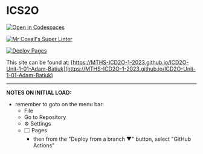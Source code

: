 # ICS2O

[![Open in Codespaces](https://classroom.github.com/assets/launch-codespace-7f7980b617ed060a017424585567c406b6ee15c891e84e1186181d67ecf80aa0.svg)](https://classroom.github.com/open-in-codespaces?assignment_repo_id=13794711)

[![Mr Coxall's Super Linter](https://github.com/MTHS-ICD2O-1-2023/ICD2O-Unit-1-01-Adam-Batiuk/workflows/Mr%20Coxall's%20Super%20Linter/badge.svg)](https://github.com/MTHS-ICD2O-1-2023/ICD2O-Unit-1-01-Adam-Batiuk/actions)

[![Deploy Pages](https://github.com/MTHS-ICD2O-1-2023/ICD2O-Unit-1-01-Adam-Batiuk/workflows/Deploy%20Pages/badge.svg)](https://github.com/MTHS-ICD2O-1-2023/ICD2O-Unit-1-01-Adam-Batiuk/actions)

This site can be found at: [https://MTHS-ICD2O-1-2023.github.io/ICD2O-Unit-1-01-Adam-Batiuk](https://MTHS-ICD2O-1-2023.github.io/ICD2O-Unit-1-01-Adam-Batiuk)

---

**NOTES ON INITIAL LOAD:**
- remember to goto on the menu bar:
  - File
  - Go to Repository
  - ⚙ Settings
  - 🗔 Pages
    - then from the "Deploy from a branch ▼" button, select "GitHub Actions"
